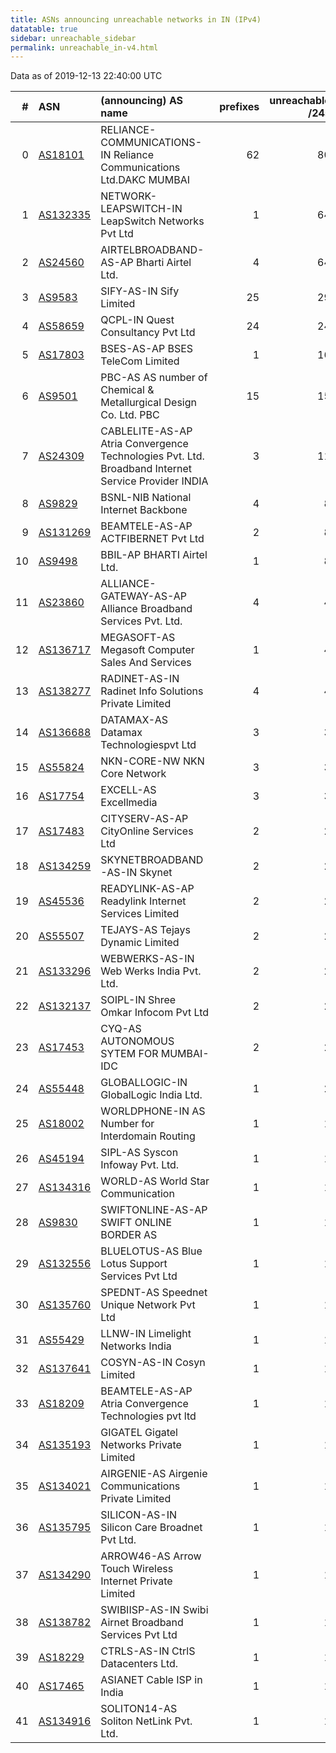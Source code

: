 ```yaml
---
title: ASNs announcing unreachable networks in IN (IPv4)
datatable: true
sidebar: unreachable_sidebar
permalink: unreachable_in-v4.html
---
```


Data as of 2019-12-13 22:40:00 UTC


<div class="datatable-begin"></div>

|   # | ASN                                      | (announcing) AS name                                                                               |   prefixes |   unreachable /24s |
|----:|:-----------------------------------------|:---------------------------------------------------------------------------------------------------|-----------:|-------------------:|
|   0 | [AS18101](unreachable_AS18101-v4.html)   | RELIANCE-COMMUNICATIONS-IN Reliance Communications Ltd.DAKC MUMBAI                                 |         62 |                 80 |
|   1 | [AS132335](unreachable_AS132335-v4.html) | NETWORK-LEAPSWITCH-IN LeapSwitch Networks Pvt Ltd                                                  |          1 |                 64 |
|   2 | [AS24560](unreachable_AS24560-v4.html)   | AIRTELBROADBAND-AS-AP Bharti Airtel Ltd.                                                           |          4 |                 64 |
|   3 | [AS9583](unreachable_AS9583-v4.html)     | SIFY-AS-IN Sify Limited                                                                            |         25 |                 29 |
|   4 | [AS58659](unreachable_AS58659-v4.html)   | QCPL-IN Quest Consultancy Pvt Ltd                                                                  |         24 |                 24 |
|   5 | [AS17803](unreachable_AS17803-v4.html)   | BSES-AS-AP BSES TeleCom Limited                                                                    |          1 |                 16 |
|   6 | [AS9501](unreachable_AS9501-v4.html)     | PBC-AS AS number of Chemical &amp; Metallurgical Design Co. Ltd. PBC                               |         15 |                 15 |
|   7 | [AS24309](unreachable_AS24309-v4.html)   | CABLELITE-AS-AP Atria Convergence Technologies Pvt. Ltd. Broadband Internet Service Provider INDIA |          3 |                 11 |
|   8 | [AS9829](unreachable_AS9829-v4.html)     | BSNL-NIB National Internet Backbone                                                                |          4 |                  8 |
|   9 | [AS131269](unreachable_AS131269-v4.html) | BEAMTELE-AS-AP ACTFIBERNET Pvt Ltd                                                                 |          2 |                  8 |
|  10 | [AS9498](unreachable_AS9498-v4.html)     | BBIL-AP BHARTI Airtel Ltd.                                                                         |          1 |                  8 |
|  11 | [AS23860](unreachable_AS23860-v4.html)   | ALLIANCE-GATEWAY-AS-AP Alliance Broadband Services Pvt. Ltd.                                       |          4 |                  4 |
|  12 | [AS136717](unreachable_AS136717-v4.html) | MEGASOFT-AS Megasoft Computer Sales And Services                                                   |          1 |                  4 |
|  13 | [AS138277](unreachable_AS138277-v4.html) | RADINET-AS-IN Radinet Info Solutions Private Limited                                               |          4 |                  4 |
|  14 | [AS136688](unreachable_AS136688-v4.html) | DATAMAX-AS Datamax Technologiespvt Ltd                                                             |          3 |                  3 |
|  15 | [AS55824](unreachable_AS55824-v4.html)   | NKN-CORE-NW NKN Core Network                                                                       |          3 |                  3 |
|  16 | [AS17754](unreachable_AS17754-v4.html)   | EXCELL-AS Excellmedia                                                                              |          3 |                  3 |
|  17 | [AS17483](unreachable_AS17483-v4.html)   | CITYSERV-AS-AP CityOnline Services Ltd                                                             |          2 |                  2 |
|  18 | [AS134259](unreachable_AS134259-v4.html) | SKYNETBROADBAND-AS-IN Skynet                                                                       |          2 |                  2 |
|  19 | [AS45536](unreachable_AS45536-v4.html)   | READYLINK-AS-AP Readylink Internet Services Limited                                                |          2 |                  2 |
|  20 | [AS55507](unreachable_AS55507-v4.html)   | TEJAYS-AS Tejays Dynamic Limited                                                                   |          2 |                  2 |
|  21 | [AS133296](unreachable_AS133296-v4.html) | WEBWERKS-AS-IN Web Werks India Pvt. Ltd.                                                           |          2 |                  2 |
|  22 | [AS132137](unreachable_AS132137-v4.html) | SOIPL-IN Shree Omkar Infocom Pvt Ltd                                                               |          2 |                  2 |
|  23 | [AS17453](unreachable_AS17453-v4.html)   | CYQ-AS AUTONOMOUS SYTEM FOR MUMBAI-IDC                                                             |          2 |                  2 |
|  24 | [AS55448](unreachable_AS55448-v4.html)   | GLOBALLOGIC-IN GlobalLogic India Ltd.                                                              |          1 |                  2 |
|  25 | [AS18002](unreachable_AS18002-v4.html)   | WORLDPHONE-IN AS Number for Interdomain Routing                                                    |          1 |                  1 |
|  26 | [AS45194](unreachable_AS45194-v4.html)   | SIPL-AS Syscon Infoway Pvt. Ltd.                                                                   |          1 |                  1 |
|  27 | [AS134316](unreachable_AS134316-v4.html) | WORLD-AS World Star Communication                                                                  |          1 |                  1 |
|  28 | [AS9830](unreachable_AS9830-v4.html)     | SWIFTONLINE-AS-AP SWIFT ONLINE BORDER AS                                                           |          1 |                  1 |
|  29 | [AS132556](unreachable_AS132556-v4.html) | BLUELOTUS-AS Blue Lotus Support Services Pvt Ltd                                                   |          1 |                  1 |
|  30 | [AS135760](unreachable_AS135760-v4.html) | SPEDNT-AS Speednet Unique Network Pvt Ltd                                                          |          1 |                  1 |
|  31 | [AS55429](unreachable_AS55429-v4.html)   | LLNW-IN Limelight Networks India                                                                   |          1 |                  1 |
|  32 | [AS137641](unreachable_AS137641-v4.html) | COSYN-AS-IN Cosyn Limited                                                                          |          1 |                  1 |
|  33 | [AS18209](unreachable_AS18209-v4.html)   | BEAMTELE-AS-AP Atria Convergence Technologies pvt ltd                                              |          1 |                  1 |
|  34 | [AS135193](unreachable_AS135193-v4.html) | GIGATEL Gigatel Networks Private Limited                                                           |          1 |                  1 |
|  35 | [AS134021](unreachable_AS134021-v4.html) | AIRGENIE-AS Airgenie Communications Private Limited                                                |          1 |                  1 |
|  36 | [AS135795](unreachable_AS135795-v4.html) | SILICON-AS-IN Silicon Care Broadnet Pvt Ltd.                                                       |          1 |                  1 |
|  37 | [AS134290](unreachable_AS134290-v4.html) | ARROW46-AS Arrow Touch Wireless Internet Private Limited                                           |          1 |                  1 |
|  38 | [AS138782](unreachable_AS138782-v4.html) | SWIBIISP-AS-IN Swibi Airnet Broadband Services Pvt Ltd                                             |          1 |                  1 |
|  39 | [AS18229](unreachable_AS18229-v4.html)   | CTRLS-AS-IN CtrlS Datacenters Ltd.                                                                 |          1 |                  1 |
|  40 | [AS17465](unreachable_AS17465-v4.html)   | ASIANET Cable ISP in India                                                                         |          1 |                  1 |
|  41 | [AS134916](unreachable_AS134916-v4.html) | SOLITON14-AS Soliton NetLink Pvt. Ltd.                                                             |          1 |                  1 |

<div class="datatable-end"></div>